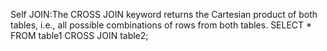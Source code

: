 Self JOIN:The CROSS JOIN keyword returns the Cartesian product of both tables, i.e., all possible combinations of rows from both tables.
SELECT * 
FROM table1
CROSS JOIN table2;
